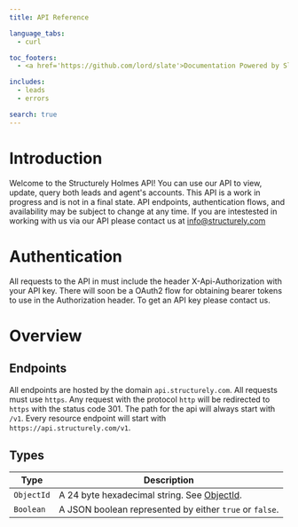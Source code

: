 ```yaml
---
title: API Reference

language_tabs:
  - curl

toc_footers:
  - <a href='https://github.com/lord/slate'>Documentation Powered by Slate</a>

includes:
  - leads
  - errors

search: true
---
```


# Introduction

Welcome to the Structurely Holmes API! You can use our API to view, update, query both leads and agent's accounts. This API is a work in progress and is not in a final state. API endpoints, authentication flows, and availability may be subject to change at any time. If you are intestested in working with us via our API please contact us at info@structurely.com

# Authentication

All requests to the API in must include the header X-Api-Authorization with your API key. There will soon be a OAuth2 flow for obtaining bearer tokens to use in the Authorization header. To get an API key please contact us.

# Overview

## Endpoints

All endpoints are hosted by the domain `api.structurely.com`. All requests must use `https`. Any request with the protocol `http` will be redirected to `https` with the status code 301. The path for the api will always start with `/v1`. Every resource endpoint will start with `https://api.structurely.com/v1`.

## Types

Type | Description
---- | -----------
`ObjectId` | A 24 byte hexadecimal string. See [ObjectId](https://docs.mongodb.com/manual/reference/method/ObjectId/).
`Boolean` | A JSON boolean represented by either `true` or `false`.
